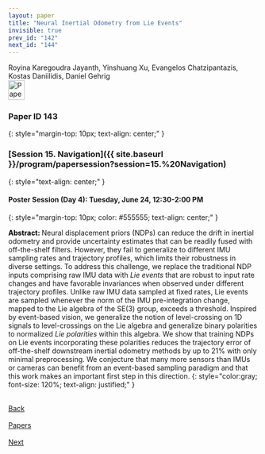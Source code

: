 ```yaml
---
layout: paper
title: "Neural Inertial Odometry from Lie Events"
invisible: true
prev_id: "142"
next_id: "144"
---
```

<div class="paper-authors">
  <div class="paper-author-box">
    <div class="paper-author-name">Royina Karegoudra Jayanth, Yinshuang Xu, Evangelos Chatzipantazis, Kostas Daniilidis, Daniel Gehrig</div>
    <div class="paper-author-uni"></div>
  </div>
</div>

<div class="paper-pdf">
  <div>
    <a href="https://www.roboticsproceedings.org/rss21/p143.pdf" title="Download PDF" target="_blank">
      <img src="{{ site.baseurl }}/images/paper_link_cardinal_red.png" alt="Paper PDF" width="33" height="40" />
    </a>
  </div>
</div>

### Paper ID 143
{: style="margin-top: 10px; text-align: center;" }

### [Session 15. Navigation]({{ site.baseurl }}/program/papersession?session=15.%20Navigation)
{: style="text-align: center;" }

#### Poster Session (Day 4): Tuesday, June 24, 12:30-2:00 PM
{: style="margin-top: 10px; color: #555555; text-align: center;" }

<b style="color: black;">Abstract: </b>Neural displacement priors (NDPs) can reduce the drift in inertial odometry and provide uncertainty estimates that can be readily fused with off-the-shelf filters. However, they fail to generalize to different IMU sampling rates and trajectory profiles, which limits their robustness in diverse settings. To address this challenge, we replace the traditional NDP inputs comprising raw IMU data with <em>Lie events</em> that are robust to input rate changes and have favorable invariances when observed under different trajectory profiles. Unlike raw IMU data sampled at fixed rates, Lie events are sampled whenever the norm of the IMU pre-integration change, mapped to the Lie algebra of the SE(3) group, exceeds a threshold. Inspired by event-based vision, we generalize the notion of level-crossing on 1D signals to level-crossings on the Lie algebra and generalize binary polarities to normalized <em>Lie polarities</em> within this algebra. We show that training NDPs on Lie events incorporating these polarities reduces the trajectory error of off-the-shelf downstream inertial odometry methods by up to 21% with only minimal preprocessing. We conjecture that many more sensors than IMUs or cameras can benefit from an event-based sampling paradigm and that this work makes an important first step in this direction.
{: style="color:gray; font-size: 120%; text-align: justified;" }

<div class="paper-menu">
  <div class="paper-menu-inner">
    <a href="{{ site.baseurl }}/program/papers/142/" title="Previous Paper">
            <div class="paper-menu-icon">
                <i class="fas fa-arrow-left"></i><br>
                <span class="paper-menu-label">Back</span>
            </div>
        </a>
    <a href="{{ site.baseurl }}/program/papers" title="All Papers">
      <div class="paper-menu-icon">
        <i class="fas fa-list"></i><br>
        <span class="paper-menu-label">Papers</span>
      </div>
    </a>
    <a href="{{ site.baseurl }}/program/papers/144/" title="Next Paper">
            <div class="paper-menu-icon">
                <i class="fas fa-arrow-right"></i><br>
                <span class="paper-menu-label">Next</span>
            </div>
        </a>
  </div>
</div>
